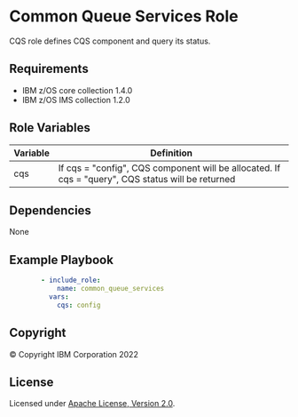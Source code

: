 Common Queue Services Role
=========

CQS role defines CQS component and query its status.

Requirements
------------
* IBM z/OS core collection 1.4.0
* IBM z/OS IMS collection 1.2.0


Role Variables
--------------

| Variable                           | Definition                                                                                                                                                          |
| ---------------------------------- | ------------------------------------------------------------------------------------------------------------------------------------------------------------------- |                                                                                                                       
| cqs                | If cqs = "config", CQS component will be allocated.  If cqs = "query", CQS status will be returned                                                                                                                           |

                                                                                          

Dependencies
------------

None

Example Playbook
----------------

```yaml
        - include_role:
            name: common_queue_services
          vars:
            cqs: config

```

## Copyright
© Copyright IBM Corporation 2022

## License
Licensed under
[Apache License, Version 2.0](https://opensource.org/licenses/Apache-2.0).

